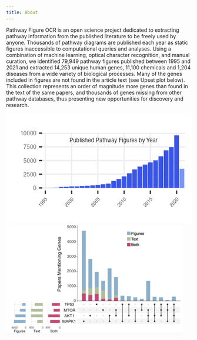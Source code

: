 ```yaml
---
title: About
---
```

<p>Pathway Figure OCR is an open science project dedicated to extracting pathway information from the published literature to be freely used by anyone.
Thousands of pathway diagrams are published each year as static figures inaccessible to computational queries and analyses. Using a combination of machine learning, optical character recognition, and manual curation, we identified 79,949 pathway figures published between 1995 and 2021 and extracted 14,253 unique human genes, 11,100 chemicals and 1,204 diseases from a wide variety of biological processes. Many of the genes included in figures are not found in the article text (see Upset plot below). 
<br />This collection represents an order of magnitude more genes than found in the text of the same papers, and thousands of genes missing from other pathway databases, thus presenting new opportunities for discovery and research.</p>
<img src="assets/img/pfocr_stats.png" style="height:300px;" />
<img src="assets/img/GenomeBiol_Fig1.png" style="height:300px;" />
